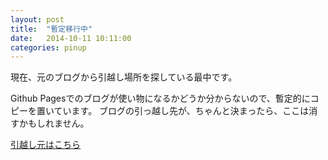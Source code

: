 ```yaml
---
layout: post
title:  "暫定移行中"
date:   2014-10-11 10:11:00
categories: pinup
---
```

現在、元のブログから引越し場所を探している最中です。

Github Pagesでのブログが使い物になるかどうか分からないので、暫定的にコピーを置いています。
ブログの引っ越し先が、ちゃんと決まったら、ここは消すかもしれません。

[引越し元はこちら](http://koujinogaku.blog9.fc2.com/)
